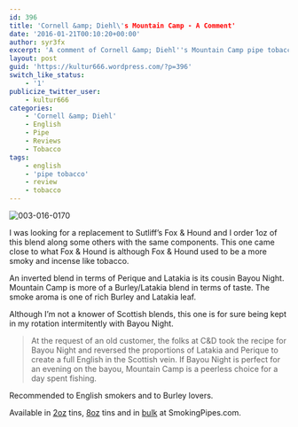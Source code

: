 ```yaml
---
id: 396
title: 'Cornell &amp; Diehl\'s Mountain Camp - A Comment'
date: '2016-01-21T00:10:20+00:00'
author: syr3fx
excerpt: 'A comment of Cornell &amp; Diehl''s Mountain Camp pipe tobacco blend.'
layout: post
guid: 'https://kultur666.wordpress.com/?p=396'
switch_like_status:
    - '1'
publicize_twitter_user:
    - kultur666
categories:
    - 'Cornell &amp; Diehl'
    - English
    - Pipe
    - Reviews
    - Tobacco
tags:
    - english
    - 'pipe tobacco'
    - review
    - tobacco
---
```


![003-016-0170](http://localhost:8080/wp-content/uploads/2016/01/003-016-0170.jpg)

I was looking for a replacement to Sutliff’s Fox &amp; Hound and I order 1oz of this blend along some others with the same components. This one came close to what Fox &amp; Hound is although Fox &amp; Hound used to be a more smoky and incense like tobacco.

An inverted blend in terms of Perique and Latakia is its cousin Bayou Night. Mountain Camp is more of a Burley/Latakia blend in terms of taste. The smoke aroma is one of rich Burley and Latakia leaf.

Although I’m not a knower of Scottish blends, this one is for sure being kept in my rotation intermitently with Bayou Night.

> At the request of an old customer, the folks at C&amp;D took the recipe for Bayou Night and reversed the proportions of Latakia and Perique to create a full English in the Scottish vein. If Bayou Night is perfect for an evening on the bayou, Mountain Camp is a peerless choice for a day spent fishing.

Recommended to English smokers and to Burley lovers.

Available in [2oz](http://www.smokingpipes.com/tobacco/by-maker/cornell-diehl/moreinfo.cfm?product_id=135128) tins, [8oz](http://www.smokingpipes.com/tobacco/by-maker/cornell-diehl/moreinfo.cfm?product_id=135129) tins and in [bulk](http://www.smokingpipes.com/tobacco/by-maker/cornell-diehl/bulk/moreinfo.cfm?product_id=134968) at SmokingPipes.com.